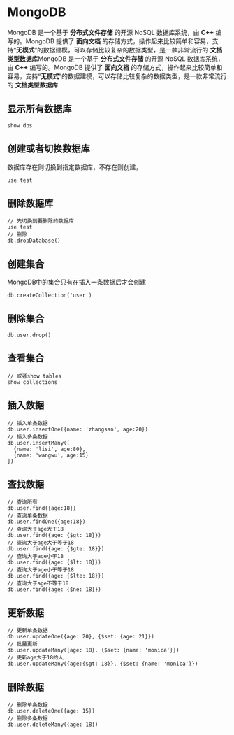 # MongoDB

MongoDB 是一个基于 **分布式文件存储** 的开源 NoSQL 数据库系统，由 **C++** 编写的。MongoDB 提供了 **面向文档** 的存储方式，操作起来比较简单和容易，支持“**无模式**”的数据建模，可以存储比较复杂的数据类型，是一款非常流行的 **文档类型数据库**MongoDB 是一个基于 **分布式文件存储** 的开源 NoSQL 数据库系统，由 **C++** 编写的。MongoDB 提供了 **面向文档** 的存储方式，操作起来比较简单和容易，支持“**无模式**”的数据建模，可以存储比较复杂的数据类型，是一款非常流行的 **文档类型数据库**

## 显示所有数据库

```
show dbs
```

## 创建或者切换数据库

数据库存在则切换到指定数据库，不存在则创建，

```
use test
```

## 删除数据库

```
// 先切换到要删除的数据库
use test
// 删除
db.dropDatabase()
```

## 创建集合

MongoDB中的集合只有在插入一条数据后才会创建

```
db.createCollection('user')
```

## 删除集合

```
db.user.drop()
```

## 查看集合

```
// 或者show tables
show collections

```

## 插入数据

```
// 插入单条数据
db.user.insertOne({name: 'zhangsan', age:20})
// 插入多条数据
db.user.insertMany([
  {name: 'lisi', age:80},
  {name: 'wangwu', age:15}
])

```

## 查找数据

```
// 查询所有
db.user.find({age:18})
// 查询单条数据
db.user.findOne({age:18})
// 查询大于age大于18
db.user.find({age: {$gt: 18}})
// 查询大于age大于等于18
db.user.find({age: {$gte: 18}})
// 查询大于age小于18
db.user.find({age: {$lt: 18}})
// 查询大于age小于等于18
db.user.find({age: {$lte: 18}})
// 查询大于age不等于18
db.user.find({age: {$ne: 18}})
```

## 更新数据

```
// 更新单条数据
db.user.updateOne({age: 20}, {$set: {age: 21}})
// 批量更新
db.user.updateMany({age: 18}, {$set: {name: 'monica'}})
// 更新age大于18的人
db.user.updateMany({age:{$gt: 18}}, {$set: {name: 'monica'}})
```

## 删除数据

```
// 删除单条数据
db.user.deleteOne({age: 15})
// 删除多条数据
db.user.deleteMany({age: 18})
```

